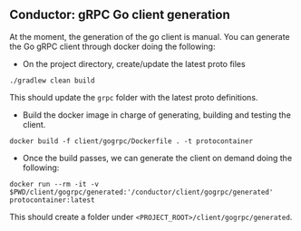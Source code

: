 ## Conductor: gRPC Go client generation
At the moment, the generation of the go client is manual.
You can generate the Go gRPC client through docker doing the following:
- On the project directory, create/update the latest proto files 
```
./gradlew clean build
```
This should update the `grpc` folder with the latest proto definitions.
- Build the docker image in charge of generating, building and testing the client.
```
docker build -f client/gogrpc/Dockerfile . -t protocontainer
```
- Once the build passes, we can generate the client on demand doing the following:
```
docker run --rm -it -v $PWD/client/gogrpc/generated:'/conductor/client/gogrpc/generated' protocontainer:latest
```
This should create a folder under `<PROJECT_ROOT>/client/gogrpc/generated`.